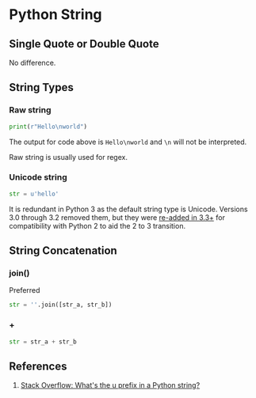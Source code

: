 # Python String

## Single Quote or Double Quote

No difference.

## String Types

### Raw string

```python
print(r"Hello\nworld")
```

The output for code above is `Hello\nworld` and `\n` will not be interpreted.

Raw string is usually used for regex.

### Unicode string

```python
str = u'hello'
```

It is redundant in Python 3 as the default string type is Unicode. Versions 3.0 through 3.2 removed them, but they were [re-added in 3.3+](https://www.python.org/dev/peps/pep-0414/) for compatibility with Python 2 to aid the 2 to 3 transition.

## String Concatenation

### join\(\)

Preferred

```python
str = ''.join([str_a, str_b])
```

### +

```python
str = str_a + str_b
```

## References

1. [Stack Overflow: What's the u prefix in a Python string?](https://stackoverflow.com/questions/2464959/whats-the-u-prefix-in-a-python-string)

